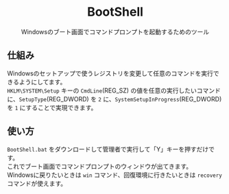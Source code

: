 <div align="center">
  <h1>BootShell</h1>
  Windowsのブート画面でコマンドプロンプトを起動するためのツール
</div>

## 仕組み
Windowsのセットアップで使うレジストリを変更して任意のコマンドを実行できるようにしてます。
<br>
`HKLM\SYSTEM\Setup` キーの `CmdLine`(REG_SZ) の値を任意の実行したいコマンドに、`SetupType`(REG_DWORD) を `2` に、`SystemSetupInProgress`(REG_DWORD) を `1` にすることで実現できます。

## 使い方
`BootShell.bat` をダウンロードして管理者で実行して「Y」キーを押すだけです。
<br>
これでブート画面でコマンドプロンプトのウィンドウが出てきます。
<br>
Windowsに戻りたいときは `win` コマンド、回復環境に行きたいときは `recovery` コマンドが使えます。

<!--
## もしもバグったら
- `win` コマンドまたは `recovery` コマンドが存在せず、使えない場合
  - `rebuild %systemdrive%` を実行
- `rebuild` コマンドが正常に動作しない状況で、Windowsを正常起動したい場合
  - 回復環境を起動し、「トラブルシューティング」→「詳細オプション」→「コマンド プロンプト」でコマンドプロンプトを起動し、`notepad` を実行してメモ帳を開く、「ファイル(F)」をクリックして「開く(O)」をクリック、そこからWindowsがインストールされているドライブを探したのち、メモ帳を閉じて、コマンドプロンプトに `(Windowsのドライブ)\BootShell\repair.bat` を実行
-->
